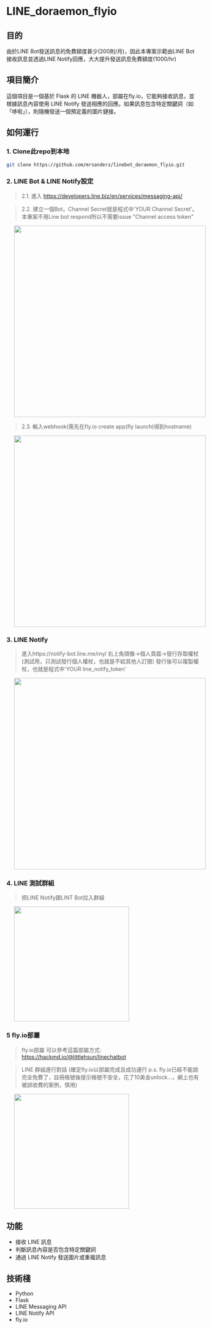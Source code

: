 # LINE_doraemon_flyio

## 目的
由於LINE Bot發送訊息的免費額度甚少(200則/月)，因此本專案示範由LINE Bot接收訊息並透過LINE Notify回應，大大提升發送訊息免費額度(1000/hr)

## 項目簡介
這個項目是一個基於 Flask 的 LINE 機器人，部屬在fly.io，它能夠接收訊息，並根據訊息內容使用 LINE Notify 發送相應的回應。如果訊息包含特定關鍵詞（如「哆啦」），則隨機發送一個預定義的圖片鏈接。

## 如何運行
### 1. Clone此repo到本地
   ```bash
   git clone https://github.com/mrsanderz/linebot_doraemon_flyio.git
   ```
### 2. LINE Bot & LINE Notify設定
> 2.1. 進入
https://developers.line.biz/en/services/messaging-api/

> 2.2. 建立一個Bot，Channel Secret就是程式中'YOUR Channel Secret'。本專案不用Line bot respond所以不需要issue "Channel access token"
<img src="https://github.com/mrsanderz/linebot_doraemon_flyio/assets/37920668/82ed84a9-6f2d-4640-afee-024e37e0e4ee" height="500" style="margin-left: 20px;">
   
> 2.3. 輸入webhook(需先在fly.io create app(fly launch)得到hostname)
<img src="https://github.com/mrsanderz/linebot_doraemon_flyio/assets/37920668/e7c00832-8cd5-4612-acc1-de4df3f4a13b" height="500" style="margin-left: 20px;">

### 3. LINE Notify
> 進入https://notify-bot.line.me/my/
右上角頭像->個人頁面->發行存取權杖 (測試用，只測試發行個人權杖，也就是不給其他人訂閱)
發行後可以複製權杖，也就是程式中'YOUR line_notify_token'
<img src="https://github.com/mrsanderz/linebot_doraemon_flyio/assets/37920668/0db894b8-5229-49e4-abb6-4f95c5c99ead" height="500" style="margin-left: 20px;">
   
### 4. LINE 測試群組
> 把LINE Notify跟LINT Bot拉入群組
<img src="https://github.com/mrsanderz/linebot_doraemon_flyio/assets/37920668/03853132-9124-45e7-8363-0b2754c374c5" height="300" style="margin-left: 20px;">

### 5 fly.io部屬
> fly.io部屬
可以參考這篇部屬方式: https://hackmd.io/@littlehsun/linechatbot

> LINE 群組進行對話
(確定fly.io以部屬完成且成功運行 p.s. fly.io已經不能說完全免費了，註冊帳號後提示帳號不安全，花了10美金unlock...，網上也有被誤收費的案例，慎用)
<img src="https://github.com/mrsanderz/linebot_doraemon_flyio/assets/37920668/8767559d-cb60-48b5-afad-44a654bd44cf" height="300" style="margin-left: 20px;">

## 功能
- 接收 LINE 訊息
- 判斷訊息內容是否包含特定關鍵詞
- 通過 LINE Notify 發送圖片或重複訊息

## 技術棧
- Python
- Flask
- LINE Messaging API
- LINE Notify API
- fly.io
